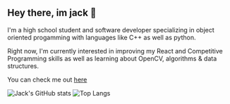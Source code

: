 ## Hey there, im jack 👋

I'm a high school student and software developer specializing in object oriented progamming with languages like C++ as well as python.

Right now, I'm currently interested in improving my React and Competitive Programming skills as well as learning about OpenCV, algorithms & data structures.

You can check me out [here](https://hand-burger.github.io/portfolio/)

![Jack's GitHub stats](https://github-readme-stats.vercel.app/api?username=hand-burger&show_icons=true&theme=radical)
![Top Langs](https://github-readme-stats.vercel.app/api/top-langs/?username=hand-burger&layout=compact&theme=radical)
